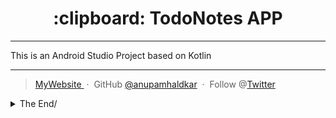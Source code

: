  
 
<h1 align="center"> :clipboard: TodoNotes APP </h1>

----

This is an Android Studio Project based on Kotlin



---

> [MyWebsite  ](https://haldkaranupam2.myportfolio.com/) &nbsp;&middot;&nbsp;
> GitHub [@anupamhaldkar](https://github.com/anupamhaldkar) &nbsp;&middot;&nbsp;
> Follow  @[Twitter](https://twitter.com/anupamhaldkar)

</details><details> <summary>The End/</summary>

